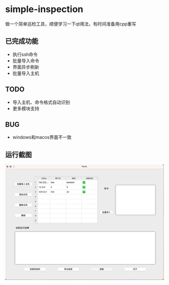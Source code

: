 # simple-inspection
做一个简单巡检工具，顺便学习一下qt用法，有时间准备用cpp重写


## 已完成功能
- 执行ssh命令
- 批量导入命令
- 界面异步刷新
- 批量导入主机


## TODO
- 导入主机、命令格式自动识别
- 更多模块支持


## BUG
- windows和macos界面不一致


## 运行截图
![运行截图](./images/main.png "aa")

